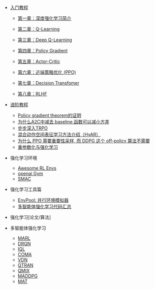 - [入门教程](deep-rl/deep-rl-class/README.md)

  - [第一章：深度强化学习简介](deep-rl/deep-rl-class/chapter1_introduction.md)

  - [第二章：Q-Learning ](deep-rl/deep-rl-class/chapter2_q-learning.md)

  - [第三章：Deep Q-Learning ](deep-rl/deep-rl-class/chapter3_dqn.md)

  - [第四章：Policy Gradient  ](deep-rl/deep-rl-class/chapter4_pg.md)

  - [第五章：Actor-Critic](deep-rl/deep-rl-class/chapter5_a2c.md)

  - [第六章：近端策略优化 (PPO)](deep-rl/deep-rl-class/chapter6_ppo.md)

  - [第七章：Decision Transfomer](deep-rl/deep-rl-class/chapter7_decision-transformr.md)

  - [第八章：RLHF](deep-rl/papers/RLHF.md)


- [进阶教程](deep-rl/algorithms/README.md)
  - [Policy gradient theorem的证明](deep-rl/algorithms/chapter1_supp_pg.md)
  - [为什么A2C中减去 baseline 函数可以减小方差](deep-rl/algorithms/chapter1_supp_a2c.md)
  - [步步深入TRPO](deep-rl/algorithms/chapter1_supp_trpo.md)
  - [混合动作空间表征学习方法介绍（HyAR）](deep-rl/algorithms/chapter2_supp_hyar.md)
  - [为什么 PPO 需要重要性采样, 而 DDPG 这个 off-policy 算法不需要](deep-rl/algorithms/chapter2_supp_ppovsddpg.md)
  - [重参数化与强化学习](deep-rl/algorithms/chapter2_supp_reparameterization.md)


- 强化学习环境
  - [Awesome RL Envs](deep-rl/rltools/awesomeRLtools.md)
  - [openai Gym ](deep-rl/envs/gym.md)
  - [SMAC](deep-rl/envs/smac.md)

- 强化学习工具篇
  - [EnvPool: 并行环境模拟器](deep-rl/rltools/envpool.md)
  - [多智能体强化学习代码汇总](deep-rl/rltools/marltool.md)

- 强化学习[论文/算法]
- 多智能体强化学习

  - [MARL](deep-rl/papers/Overview.md)
  - [DRQN](deep-rl/papers/DRQN.md)
  - [IQL](deep-rl/papers/IQL.md)
  - [COMA](deep-rl/papers/COMA.md)
  - [VDN](deep-rl/papers/VDN.md)
  - [QTRAN](deep-rl/papers/QTRAN.md)
  - [QMIX](deep-rl/papers/QMIX.md)
  - [MADDPG](deep-rl/papers/MADDPG.md)
  - [MAT](deep-rl/papers/MAT.md)

